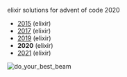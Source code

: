 elixir solutions for advent of code 2020

* [2015](https://github.com/thth/aoc_2015) (elixir)
* [2017](https://github.com/thth/aoc_2017) (elixir)
* [2019](https://github.com/thth/aoc_2019) (elixir)
* __2020__ (elixir)
* [2021](https://github.com/thth/aoc_2021) (elixir)

![do_your_best_beam](https://user-images.githubusercontent.com/7574985/100570274-42577880-3285-11eb-8218-ca650d622239.png)